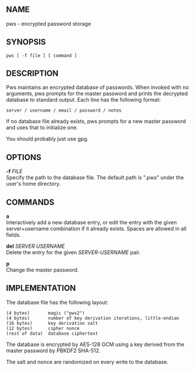 ## NAME
pws - encrypted password storage

## SYNOPSIS
	pws [ -f file ] [ command ]

## DESCRIPTION
Pws maintains an encrypted database of passwords. When invoked with no arguments, pws prompts for the master password and prints the decrypted database to standard output. Each line has the following format:

	server / username / email / password / notes

If no database file already exists, pws prompts for a new master password and uses that to initialize one.

You should probably just use gpg.

## OPTIONS
**-f** *FILE*  
Specify the path to the database file. The default path is ".pws" under the user's home directory.

## COMMANDS
**a**  
Interactively add a new database entry, or edit the entry with the given server+username combination if it already exists. Spaces are allowed in all fields.

**del** *SERVER* *USERNAME*  
Delete the entry for the given *SERVER*-*USERNAME* pair.

**p**  
Change the master password.

## IMPLEMENTATION
The database file has the following layout:

	(4 bytes)       magic ("pws2")
	(4 bytes)       number of key derivation iterations, little-endian
	(16 bytes)      key derivation salt
	(12 bytes)      cipher nonce
	(rest of data)  database ciphertext

The database is encrypted by AES-128 GCM using a key derived from the master password by PBKDF2 SHA-512.

The salt and nonce are randomized on every write to the database.
